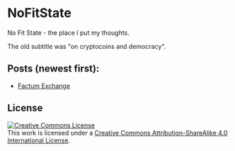NoFitState
==========

No Fit State - the place I put my thoughts.

The old subtitle was "on cryptocoins and democracy".

## Posts (newest first):

* [Factum Exchange](https://github.com/XertroV/NoFitState/blob/master/FactumExchange.md)

## License

<a rel="license" href="http://creativecommons.org/licenses/by-sa/4.0/"><img alt="Creative Commons License" style="border-width:0" src="http://i.creativecommons.org/l/by-sa/4.0/88x31.png" /></a><br />This work is licensed under a <a rel="license" href="http://creativecommons.org/licenses/by-sa/4.0/">Creative Commons Attribution-ShareAlike 4.0 International License</a>.
